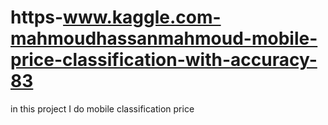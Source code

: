 # https-www.kaggle.com-mahmoudhassanmahmoud-mobile-price-classification-with-accuracy-83
in this project I do mobile classification price 
